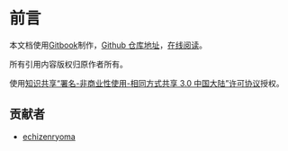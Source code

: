 # 前言

本文档使用[Gitbook](https://github.com/GitbookIO/gitbook)制作，[Github 仓库地址](https://github.com/echizenryoma/interview)，[在线阅读](https://echizenryoma.gitbooks.io/interview/content)。

所有引用内容版权归原作者所有。

使用[知识共享“署名-非商业性使用-相同方式共享 3.0 中国大陆”许可协议](https://creativecommons.org/licenses/by-nc-sa/3.0/cn/)授权。

## 贡献者

* [echizenryoma](https://github.com/echizenryoma)
